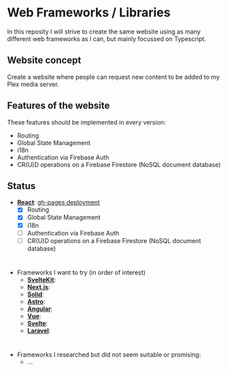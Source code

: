# Web Frameworks / Libraries

In this reposity I will strive to create the same website using as many different web frameworks as I can, but mainly focussed on Typescript.

## Website concept

Create a website where people can request new content to be added to my Plex media server.

## Features of the website

These features should be implemented in every version:
 - Routing
 - Global State Management
 - i18n
 - Authentication via Firebase Auth
 - CR(U)D operations on a Firebase Firestore (NoSQL document database)

## Status

  - [**React**](https://reactjs.org/):     [gh-pages deployment](https://belgiannoise.github.io/web-frameworks/react/build/#/)
    - [x] Routing
    - [x] Global State Management
    - [x] i18n
    - [ ] Authentication via Firebase Auth
    - [ ] CR(U)D operations on a Firebase Firestore (NoSQL document database)

#
  - Frameworks I want to try (in order of interest)
    - [**SvelteKit**](https://kit.svelte.dev/):
    - [**Next.js**](https://nestjs.com/):
    - [**Solid**](https://www.solidjs.com/):
    - [**Astro**](https://astro.build/):
    - [**Angular**](https://angular.io/):
    - [**Vue**](https://vuejs.org/):
    - [**Svelte**](https://svelte.dev/):
    - [**Laravel**](https://laravel.com/):

#

  - Frameworks I researched but did not seem suitable or promising:
    - ...
